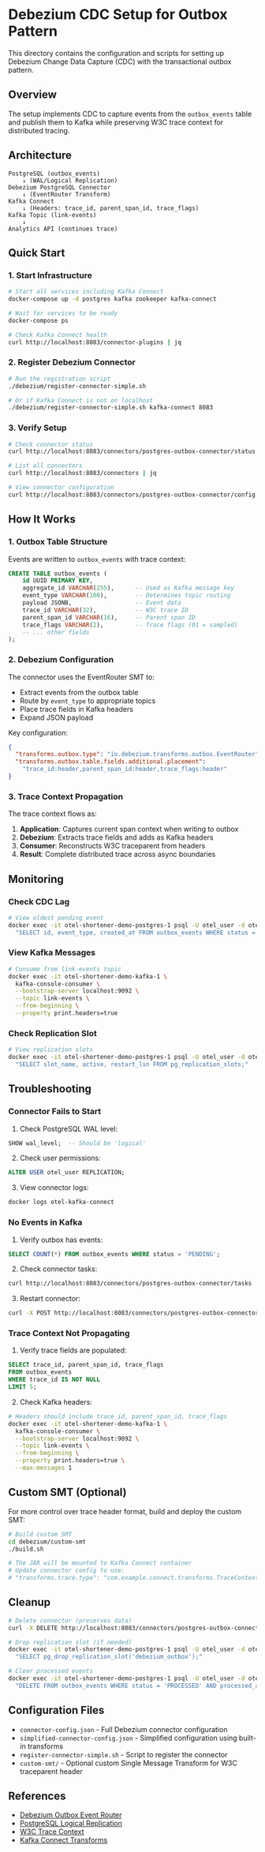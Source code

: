 # Debezium CDC Setup for Outbox Pattern

This directory contains the configuration and scripts for setting up Debezium Change Data Capture (CDC) with the transactional outbox pattern.

## Overview

The setup implements CDC to capture events from the `outbox_events` table and publish them to Kafka while preserving W3C trace context for distributed tracing.

## Architecture

```
PostgreSQL (outbox_events) 
    ↓ (WAL/Logical Replication)
Debezium PostgreSQL Connector
    ↓ (EventRouter Transform)
Kafka Connect
    ↓ (Headers: trace_id, parent_span_id, trace_flags)
Kafka Topic (link-events)
    ↓
Analytics API (continues trace)
```

## Quick Start

### 1. Start Infrastructure

```bash
# Start all services including Kafka Connect
docker-compose up -d postgres kafka zookeeper kafka-connect

# Wait for services to be ready
docker-compose ps

# Check Kafka Connect health
curl http://localhost:8083/connector-plugins | jq
```

### 2. Register Debezium Connector

```bash
# Run the registration script
./debezium/register-connector-simple.sh

# Or if Kafka Connect is not on localhost
./debezium/register-connector-simple.sh kafka-connect 8083
```

### 3. Verify Setup

```bash
# Check connector status
curl http://localhost:8083/connectors/postgres-outbox-connector/status | jq

# List all connectors
curl http://localhost:8083/connectors | jq

# View connector configuration
curl http://localhost:8083/connectors/postgres-outbox-connector/config | jq
```

## How It Works

### 1. Outbox Table Structure

Events are written to `outbox_events` with trace context:

```sql
CREATE TABLE outbox_events (
    id UUID PRIMARY KEY,
    aggregate_id VARCHAR(255),      -- Used as Kafka message key
    event_type VARCHAR(100),        -- Determines topic routing
    payload JSONB,                  -- Event data
    trace_id VARCHAR(32),           -- W3C trace ID
    parent_span_id VARCHAR(16),     -- Parent span ID
    trace_flags VARCHAR(2),         -- Trace flags (01 = sampled)
    -- ... other fields
);
```

### 2. Debezium Configuration

The connector uses the EventRouter SMT to:
- Extract events from the outbox table
- Route by `event_type` to appropriate topics
- Place trace fields in Kafka headers
- Expand JSON payload

Key configuration:
```json
{
  "transforms.outbox.type": "io.debezium.transforms.outbox.EventRouter",
  "transforms.outbox.table.fields.additional.placement": 
    "trace_id:header,parent_span_id:header,trace_flags:header"
}
```

### 3. Trace Context Propagation

The trace context flows as:
1. **Application**: Captures current span context when writing to outbox
2. **Debezium**: Extracts trace fields and adds as Kafka headers
3. **Consumer**: Reconstructs W3C traceparent from headers
4. **Result**: Complete distributed trace across async boundaries

## Monitoring

### Check CDC Lag

```bash
# View oldest pending event
docker exec -it otel-shortener-demo-postgres-1 psql -U otel_user -d otel_shortener_db -c \
  "SELECT id, event_type, created_at FROM outbox_events WHERE status = 'PENDING' ORDER BY created_at LIMIT 1;"
```

### View Kafka Messages

```bash
# Consume from link-events topic
docker exec -it otel-shortener-demo-kafka-1 \
  kafka-console-consumer \
  --bootstrap-server localhost:9092 \
  --topic link-events \
  --from-beginning \
  --property print.headers=true
```

### Check Replication Slot

```bash
# View replication slots
docker exec -it otel-shortener-demo-postgres-1 psql -U otel_user -d otel_shortener_db -c \
  "SELECT slot_name, active, restart_lsn FROM pg_replication_slots;"
```

## Troubleshooting

### Connector Fails to Start

1. Check PostgreSQL WAL level:
```sql
SHOW wal_level;  -- Should be 'logical'
```

2. Check user permissions:
```sql
ALTER USER otel_user REPLICATION;
```

3. View connector logs:
```bash
docker logs otel-kafka-connect
```

### No Events in Kafka

1. Verify outbox has events:
```sql
SELECT COUNT(*) FROM outbox_events WHERE status = 'PENDING';
```

2. Check connector tasks:
```bash
curl http://localhost:8083/connectors/postgres-outbox-connector/tasks | jq
```

3. Restart connector:
```bash
curl -X POST http://localhost:8083/connectors/postgres-outbox-connector/restart
```

### Trace Context Not Propagating

1. Verify trace fields are populated:
```sql
SELECT trace_id, parent_span_id, trace_flags 
FROM outbox_events 
WHERE trace_id IS NOT NULL 
LIMIT 5;
```

2. Check Kafka headers:
```bash
# Headers should include trace_id, parent_span_id, trace_flags
docker exec -it otel-shortener-demo-kafka-1 \
  kafka-console-consumer \
  --bootstrap-server localhost:9092 \
  --topic link-events \
  --from-beginning \
  --property print.headers=true \
  --max-messages 1
```

## Custom SMT (Optional)

For more control over trace header format, build and deploy the custom SMT:

```bash
# Build custom SMT
cd debezium/custom-smt
./build.sh

# The JAR will be mounted to Kafka Connect container
# Update connector config to use:
# "transforms.trace.type": "com.example.connect.transforms.TraceContextHeaderTransform"
```

## Cleanup

```bash
# Delete connector (preserves data)
curl -X DELETE http://localhost:8083/connectors/postgres-outbox-connector

# Drop replication slot (if needed)
docker exec -it otel-shortener-demo-postgres-1 psql -U otel_user -d otel_shortener_db -c \
  "SELECT pg_drop_replication_slot('debezium_outbox');"

# Clear processed events
docker exec -it otel-shortener-demo-postgres-1 psql -U otel_user -d otel_shortener_db -c \
  "DELETE FROM outbox_events WHERE status = 'PROCESSED' AND processed_at < NOW() - INTERVAL '1 hour';"
```

## Configuration Files

- `connector-config.json` - Full Debezium connector configuration
- `simplified-connector-config.json` - Simplified configuration using built-in transforms
- `register-connector-simple.sh` - Script to register the connector
- `custom-smt/` - Optional custom Single Message Transform for W3C traceparent header

## References

- [Debezium Outbox Event Router](https://debezium.io/documentation/reference/transformations/outbox-event-router.html)
- [PostgreSQL Logical Replication](https://www.postgresql.org/docs/current/logical-replication.html)
- [W3C Trace Context](https://www.w3.org/TR/trace-context/)
- [Kafka Connect Transforms](https://kafka.apache.org/documentation/#connect_transforms)